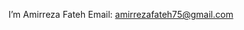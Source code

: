 I’m Amirreza Fateh
Email: amirrezafateh75@gmail.com

<!---
amirreza-fateh/amirreza-fateh is a ✨ special ✨ repository because its `README.md` (this file) appears on your GitHub profile.
You can click the Preview link to take a look at your changes.
--->

